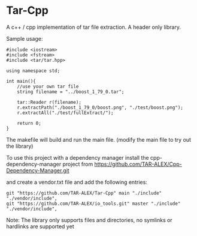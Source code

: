 # Tar-Cpp

A c++ / cpp implementation of tar file extraction. A header only library.

Sample usage:



```
#include <iostream>
#include <fstream>
#include <tar/tar.hpp>

using namespace std;

int main(){
    //use your own tar file
    string filename = "../boost_1_79_0.tar";

    tar::Reader r(filename);
    r.extractPath("./boost_1_79_0/boost.png", "./test/boost.png");
    r.extractAll("./test/fullExtract/");

    return 0;
}
```

The makefile will build and run the main file. (modify the main file to try out the library)


To use this project with a dependency manager install the cpp-dependency-manager project from https://github.com/TAR-ALEX/Cpp-Dependency-Manager.git

and create a vendor.txt file and add the following entries:

```
git "https://github.com/TAR-ALEX/Tar-Cpp" main "./include" "./vendor/include",
git "https://github.com/TAR-ALEX/io_tools.git" master "./include" "./vendor/include",

```

Note: The library only supports files and directories, no symlinks or hardlinks are supported yet